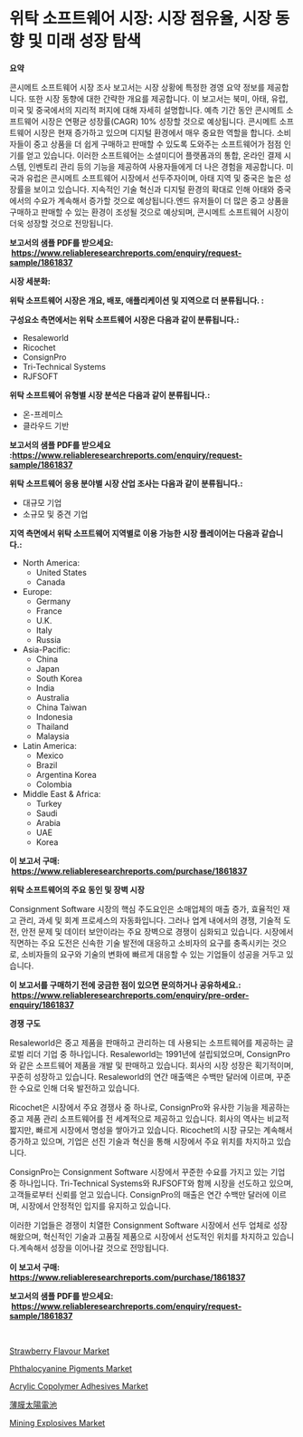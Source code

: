 <p><h1>위탁 소프트웨어 시장: 시장 점유율, 시장 동향 및 미래 성장 탐색</h1></p><p><strong>요약</strong></p>
<p><p>콘시메트 소프트웨어 시장 조사 보고서는 시장 상황에 특정한 경영 요약 정보를 제공합니다. 또한 시장 동향에 대한 간략한 개요를 제공합니다. 이 보고서는 북미, 아태, 유럽, 미국 및 중국에서의 지리적 퍼지에 대해 자세히 설명합니다. 예측 기간 동안 콘시메트 소프트웨어 시장은 연평균 성장률(CAGR) 10% 성장할 것으로 예상됩니다. 콘시메트 소프트웨어 시장은 현재 증가하고 있으며 디지털 환경에서 매우 중요한 역할을 합니다. 소비자들이 중고 상품을 더 쉽게 구매하고 판매할 수 있도록 도와주는 소프트웨어가 점점 인기를 얻고 있습니다. 이러한 소프트웨어는 소셜미디어 플랫폼과의 통합, 온라인 결제 시스템, 인벤토리 관리 등의 기능을 제공하여 사용자들에게 더 나은 경험을 제공합니다. 미국과 유럽은 콘시메트 소프트웨어 시장에서 선두주자이며, 아태 지역 및 중국은 높은 성장률을 보이고 있습니다. 지속적인 기술 혁신과 디지털 환경의 확대로 인해 아태와 중국에서의 수요가 계속해서 증가할 것으로 예상됩니다.엔드 유저들이 더 많은 중고 상품을 구매하고 판매할 수 있는 환경이 조성될 것으로 예상되며, 콘시메트 소프트웨어 시장이 더욱 성장할 것으로 전망됩니다.</p></p>
<p><strong>보고서의 샘플 PDF를 받으세요: &nbsp;<a href="https://www.reliableresearchreports.com/enquiry/request-sample/1861837">https://www.reliableresearchreports.com/enquiry/request-sample/1861837</a></strong></p>
<p><strong>시장 세분화:</strong></p>
<p><strong> 위탁 소프트웨어 시장은 개요, 배포, 애플리케이션 및 지역으로 더 분류됩니다. :</strong></p>
<p><strong>구성요소 측면에서는 위탁 소프트웨어 시장은 다음과 같이 분류됩니다.:</strong></p>
<p><ul><li>Resaleworld</li><li>Ricochet</li><li>ConsignPro</li><li>Tri-Technical Systems</li><li>RJFSOFT</li></ul></p>
<p><strong> 위탁 소프트웨어 유형별 시장 분석은 다음과 같이 분류됩니다.:</strong></p>
<p><ul><li>온-프레미스</li><li>클라우드 기반</li></ul></p>
<p><strong>보고서의 샘플 PDF를 받으세요 :<a href="https://www.reliableresearchreports.com/enquiry/request-sample/1861837">https://www.reliableresearchreports.com/enquiry/request-sample/1861837</a></strong></p>
<p><strong> 위탁 소프트웨어 응용 분야별 시장 산업 조사는 다음과 같이 분류됩니다.:</strong></p>
<p><ul><li>대규모 기업</li><li>소규모 및 중견 기업</li></ul></p>
<p><strong>지역 측면에서 위탁 소프트웨어 지역별로 이용 가능한 시장 플레이어는 다음과 같습니다.:</strong></p>
<p><ul>
    <li>
        North America:
        <ul>
            <li>United States</li>
            <li>Canada</li>
        </ul>
    </li>
    <li>
        Europe:
        <ul>
            <li>Germany</li>
            <li>France</li>
            <li>U.K.</li>
            <li>Italy</li>
            <li>Russia</li>
        </ul>
    </li>
    <li>
        Asia-Pacific:
        <ul>
            <li>China</li>
            <li>Japan</li>
            <li>South Korea</li>
            <li>India</li>
            <li>Australia</li>
            <li>China Taiwan</li>
            <li>Indonesia</li>
            <li>Thailand</li>
            <li>Malaysia</li>
        </ul>
    </li>
    <li>
        Latin America:
        <ul>
            <li>Mexico</li>
            <li>Brazil</li>
            <li>Argentina Korea</li>
            <li>Colombia</li>
        </ul>
    </li>
    <li>
        Middle East & Africa:
        <ul>
            <li>Turkey</li>
            <li>Saudi</li>
            <li>Arabia</li>
            <li>UAE</li>
            <li>Korea</li>
        </ul>
    </li>
    </ul></p>
<p><strong>이 보고서 구매: &nbsp;<a href="https://www.reliableresearchreports.com/purchase/1861837">https://www.reliableresearchreports.com/purchase/1861837</a></strong></p>
<p><strong>위탁 소프트웨어의 주요 동인 및 장벽 시장</strong></p>
<p><p>Consignment Software 시장의 핵심 주도요인은 소매업체의 매출 증가, 효율적인 재고 관리, 과세 및 회계 프로세스의 자동화입니다. 그러나 업계 내에서의 경쟁, 기술적 도전, 안전 문제 및 데이터 보안이라는 주요 장벽으로 경쟁이 심화되고 있습니다. 시장에서 직면하는 주요 도전은 신속한 기술 발전에 대응하고 소비자의 요구를 충족시키는 것으로, 소비자들의 요구와 기술의 변화에 빠르게 대응할 수 있는 기업들이 성공을 거두고 있습니다.</p></p>
<p><strong>이 보고서를 구매하기 전에 궁금한 점이 있으면 문의하거나 공유하세요.: &nbsp;<a href="https://www.reliableresearchreports.com/enquiry/pre-order-enquiry/1861837">https://www.reliableresearchreports.com/enquiry/pre-order-enquiry/1861837</a></strong></p>
<p><strong>경쟁 구도</strong></p>
<p><p>Resaleworld은 중고 제품을 판매하고 관리하는 데 사용되는 소프트웨어를 제공하는 글로벌 리더 기업 중 하나입니다. Resaleworld는 1991년에 설립되었으며, ConsignPro와 같은 소프트웨어 제품을 개발 및 판매하고 있습니다. 회사의 시장 성장은 획기적이며, 꾸준히 성장하고 있습니다. Resaleworld의 연간 매출액은 수백만 달러에 이르며, 꾸준한 수요로 인해 더욱 발전하고 있습니다.</p><p>Ricochet은 시장에서 주요 경쟁사 중 하나로, ConsignPro와 유사한 기능을 제공하는 중고 제품 관리 소프트웨어를 전 세계적으로 제공하고 있습니다. 회사의 역사는 비교적 짧지만, 빠르게 시장에서 명성을 쌓아가고 있습니다. Ricochet의 시장 규모는 계속해서 증가하고 있으며, 기업은 선진 기술과 혁신을 통해 시장에서 주요 위치를 차지하고 있습니다.</p><p>ConsignPro는 Consignment Software 시장에서 꾸준한 수요를 가지고 있는 기업 중 하나입니다. Tri-Technical Systems와 RJFSOFT와 함께 시장을 선도하고 있으며, 고객들로부터 신뢰를 얻고 있습니다. ConsignPro의 매출은 연간 수백만 달러에 이르며, 시장에서 안정적인 입지를 유지하고 있습니다.</p><p>이러한 기업들은 경쟁이 치열한 Consignment Software 시장에서 선두 업체로 성장해왔으며, 혁신적인 기술과 고품질 제품으로 시장에서 선도적인 위치를 차지하고 있습니다.계속해서 성장을 이어나갈 것으로 전망됩니다.</p></p>
<p><strong>이 보고서 구매: &nbsp; <a href="https://www.reliableresearchreports.com/purchase/1861837">https://www.reliableresearchreports.com/purchase/1861837</a></strong></p>
<p><strong>보고서의 샘플 PDF를 받으세요: &nbsp;<a href="https://www.reliableresearchreports.com/enquiry/request-sample/1861837">https://www.reliableresearchreports.com/enquiry/request-sample/1861837</a></strong><strong></strong></p>
<p>&nbsp;</p>
<p><p><a href="https://view.publitas.com/reportprime-1/insights-into-strawberry-flavour-market-size-analysing-market-share-trends-and-growth-from-2023-to-2030/">Strawberry Flavour Market</a></p><p><a href="https://github.com/yoshih12/Market-Research-Report-List-2/blob/main/phthalocyanine-pigments-market.md">Phthalocyanine Pigments Market</a></p><p><a href="https://issuu.com/reportprime-2/docs/acrylic-copolymer-adhesives-market-size-2030.pptx">Acrylic Copolymer Adhesives Market</a></p><p><a href="https://github.com/jkjreqjscoxx7/Market-Research-Report-List-1/blob/main/9183937191737.md">薄膜太陽電池</a></p><p><a href="https://github.com/castoriffic/Market-Research-Report-List-3/blob/main/mining-explosives-market.md">Mining Explosives Market</a></p></p>